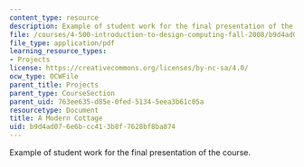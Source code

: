 ```yaml
---
content_type: resource
description: Example of student work for the final presentation of the course.
file: /courses/4-500-introduction-to-design-computing-fall-2008/b9d4ad076e6bcc413b8f7628bf8ba874_final_4.pdf
file_type: application/pdf
learning_resource_types:
- Projects
license: https://creativecommons.org/licenses/by-nc-sa/4.0/
ocw_type: OCWFile
parent_title: Projects
parent_type: CourseSection
parent_uid: 763ee635-d85e-0fed-5134-5eea3b61c05a
resourcetype: Document
title: A Modern Cottage
uid: b9d4ad07-6e6b-cc41-3b8f-7628bf8ba874
---
```

Example of student work for the final presentation of the course.
